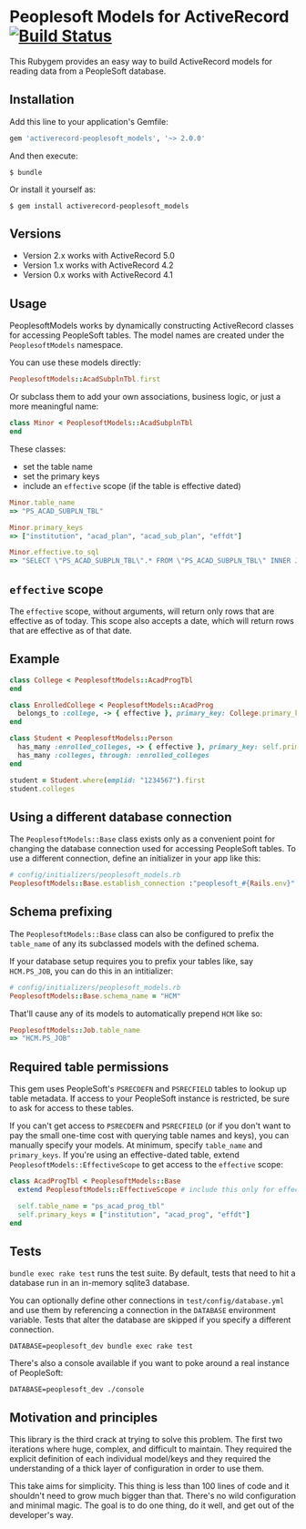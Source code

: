 # Peoplesoft Models for ActiveRecord [![Build Status](https://travis-ci.org/cdinger/activerecord-peoplesoft_models.svg)](https://travis-ci.org/cdinger/activerecord-peoplesoft_models)

This Rubygem provides an easy way to build ActiveRecord models for reading
data from a PeopleSoft database.

## Installation

Add this line to your application's Gemfile:

```ruby
gem 'activerecord-peoplesoft_models', '~> 2.0.0'
```

And then execute:

    $ bundle

Or install it yourself as:

    $ gem install activerecord-peoplesoft_models

## Versions

- Version 2.x works with ActiveRecord 5.0
- Version 1.x works with ActiveRecord 4.2
- Version 0.x works with ActiveRecord 4.1

## Usage

PeoplesoftModels works by dynamically constructing ActiveRecord classes for
accessing PeopleSoft tables. The model names are created under the
`PeoplesoftModels` namespace.

You can use these models directly:

```ruby
PeoplesoftModels::AcadSubplnTbl.first
```

Or subclass them to add your own associations, business logic, or just a more
meaningful name:

```ruby
class Minor < PeoplesoftModels::AcadSubplnTbl
end
```

These classes:

- set the table name
- set the primary keys
- include an `effective` scope (if the table is effective dated)

```ruby
Minor.table_name
=> "PS_ACAD_SUBPLN_TBL"

Minor.primary_keys
=> ["institution", "acad_plan", "acad_sub_plan", "effdt"]

Minor.effective.to_sql
=> "SELECT \"PS_ACAD_SUBPLN_TBL\".* FROM \"PS_ACAD_SUBPLN_TBL\" INNER JOIN (SELECT \"PS_ACAD_SUBPLN_TBL\".\"INSTITUTION\", \"PS_ACAD_SUBPLN_TBL\".\"ACAD_PLAN\", \"PS_ACAD_SUBPLN_TBL\".\"ACAD_SUB_PLAN\", MAX(\"PS_ACAD_SUBPLN_TBL\".\"EFFDT\") AS effdt FROM \"PS_ACAD_SUBPLN_TBL\"  WHERE (\"PS_ACAD_SUBPLN_TBL\".\"EFFDT\" <= TO_DATE('2014-12-03','YYYY-MM-DD HH24:MI:SS')) GROUP BY institution, acad_plan, acad_sub_plan) EFF_KEYS_PS_ACAD_SUBPLN_TBL ON \"PS_ACAD_SUBPLN_TBL\".\"INSTITUTION\" = EFF_KEYS_PS_ACAD_SUBPLN_TBL.\"INSTITUTION\" AND \"PS_ACAD_SUBPLN_TBL\".\"ACAD_PLAN\" = EFF_KEYS_PS_ACAD_SUBPLN_TBL.\"ACAD_PLAN\" AND \"PS_ACAD_SUBPLN_TBL\".\"ACAD_SUB_PLAN\" = EFF_KEYS_PS_ACAD_SUBPLN_TBL.\"ACAD_SUB_PLAN\" AND \"PS_ACAD_SUBPLN_TBL\".\"EFFDT\" = EFF_KEYS_PS_ACAD_SUBPLN_TBL.\"EFFDT\""
```

## `effective` scope

The `effective` scope, without arguments, will return only rows that are
effective as of today. This scope also accepts a date, which will return rows
that are effective as of that date.

## Example

```ruby
class College < PeoplesoftModels::AcadProgTbl
end

class EnrolledCollege < PeoplesoftModels::AcadProg
  belongs_to :college, -> { effective }, primary_key: College.primary_key, foreign_key: College.primary_key
end

class Student < PeoplesoftModels::Person
  has_many :enrolled_colleges, -> { effective }, primary_key: self.primary_key, foreign_key: self.primary_key
  has_many :colleges, through: :enrolled_colleges
end

student = Student.where(emplid: "1234567").first
student.colleges
```

## Using a different database connection

The `PeoplesoftModels::Base` class exists only as a convenient point for
changing the database connection used for accessing PeopleSoft tables. To use a
different connection, define an initializer in your app like this:

```ruby
# config/initializers/peoplesoft_models.rb
PeoplesoftModels::Base.establish_connection :"peoplesoft_#{Rails.env}"
```

## Schema prefixing

The `PeoplesoftModels::Base` class can also be configured to prefix the
`table_name` of any its subclassed models with the defined schema.

If your database setup requires you to prefix your tables like, say
`HCM.PS_JOB`, you can do this in an intitializer:

```ruby
# config/initializers/peoplesoft_models.rb
PeoplesoftModels::Base.schema_name = "HCM"
```

That'll cause any of its models to automatically prepend `HCM` like so:

```ruby
PeoplesoftModels::Job.table_name
=> "HCM.PS_JOB"
```

## Required table permissions

This gem uses PeopleSoft's `PSRECDEFN` and `PSRECFIELD` tables to lookup up table
metadata. If access to your PeopleSoft instance is restricted, be sure to ask
for access to these tables.

If you can't get access to `PSRECDEFN` and `PSRECFIELD` (or if you don't want to
pay the small one-time cost with querying table names and keys), you can manually
specify your models. At minimum, specify `table_name` and `primary_keys`. If
you're using an effective-dated table, extend `PeoplesoftModels::EffectiveScope`
to get access to the `effective` scope:

```ruby
class AcadProgTbl < PeoplesoftModels::Base
  extend PeoplesoftModels::EffectiveScope # include this only for effective-dated models

  self.table_name = "ps_acad_prog_tbl"
  self.primary_keys = ["institution", "acad_prog", "effdt"]
end
```

## Tests

`bundle exec rake test` runs the test suite. By default, tests that need
to hit a database run in an in-memory sqlite3 database.

You can optionally define other connections in `test/config/database.yml` and
use them by referencing a connection in the `DATABASE` environment variable.
Tests that alter the database are skipped if you specify a different
connection.

`DATABASE=peoplesoft_dev bundle exec rake test`

There's also a console available if you want to poke around a real instance of
PeopleSoft:

`DATABASE=peoplesoft_dev ./console`

## Motivation and principles

This library is the third crack at trying to solve this problem. The first two
iterations where huge, complex, and difficult to maintain. They required
the explicit definition of each individual model/keys and they required the
understanding of a thick layer of configuration in order to use them.

This take aims for simplicity. This thing is less than 100 lines of code and it
shouldn't need to grow much bigger than that. There's no wild configuration and
minimal magic. The goal is to do one thing, do it well, and get out of the
developer's way.

